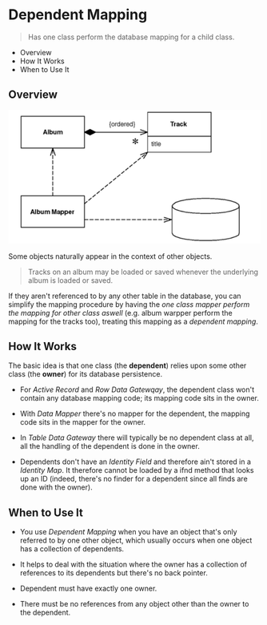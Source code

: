 # Dependent Mapping

> Has one class perform the database mapping for a child class.

* Overview
* How It Works
* When to Use It

## Overview

![](2021-07-27-23-55-14.png)

Some objects naturally appear in the context of other objects.

> Tracks on an album may be loaded or saved whenever the underlying album is loaded or saved.

If they aren't referenced to by any other table in the database, you can simplify the mapping procedure by having the *one class mapper perform the mapping for other class aswell* (e.g. album warpper perform the mapping for the tracks too), treating this mapping as a *dependent mapping*.

## How It Works

The basic idea is that one class (the **dependent**) relies upon some other class (the **owner**) for its database persistence.

* For *Active Record* and *Row Data Gatewqay*, the dependent class won't contain any database mapping code; its mapping code sits in the owner.

* With *Data Mapper* there's no mapper for the dependent, the mapping code sits in the mapper for the owner.

* In *Table Data Gateway* there will typically be no dependent class at all, all the handling of the dependent is done in the owner.

* Dependents don't have an *Identity Field* and therefore ain't stored in a *Identity Map*. It therefore cannot be loaded by a ifnd method that looks up an ID (indeed, there's no finder for a dependent since all finds are done with the owner).

## When to Use It

* You use *Dependent Mapping* when you have an object that's only referred to by one other object, which usually occurs when one object has a collection of dependents.

* It helps to deal with the situation where the owner has a collection of references to its dependents but there's no back pointer.

* Dependent must have exactly one owner.

* There must be no references from any object other than the owner to the dependent.
